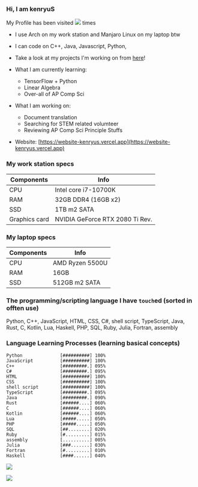 ### Hi, I am kenryuS

My Profile has been visited ![](https://komarev.com/ghpvc/?username=your-github-username&color=green&style=for-the-badge) times

- I use Arch on my work station and Manjaro Linux on my laptop btw
- I can code on C++, Java, Javascript, Python, 
- Take a look at my projects I'm working on from [here](https://github.com/kenryuS?tab=projects)!
- What I am currently learning:
    - TensorFlow + Python
    - Linear Algebra
    - Over-all of AP Comp Sci
- What I am working on:
    - Document translation
    - Searching for STEM related volumteer
    - Reviewing AP Comp Sci Principle Stuffs

- Website: [https://website-kenryus.vercel.app](https://website-kenryus.vercel.app)

### My work station specs

|Components|Info|
|---|---|
|CPU|Intel core i7-10700K|
|RAM|32GB DDR4 (16GB x2)|
|SSD|1TB m2 SATA|
|Graphics card|NVIDIA GeForce RTX 2080 Ti Rev.|

### My laptop specs

|Components|Info|
|---|---|
|CPU|AMD Ryzen 5500U|
|RAM|16GB|
|SSD|512GB m2 SATA|

### The programming/scripting language I have `touch`ed (sorted in offten use)

Python, C++, JavaScript, HTML, CSS, C#, shell script, TypeScript, Java, Rust, C, Kotlin, Lua, Haskell, PHP, SQL, Ruby, Julia, Fortran, assembly

### Language Learning Processes (learning basical concepts)

```
Python              [##########] 100%
JavaScript          [##########] 100%
C++                 [#########.] 095%
C#                  [#########.] 095%
HTML                [##########] 100%
CSS                 [##########] 100%
shell script        [##########] 100%
TypeScript          [#########.] 095%
Java                [#########.] 090%
Rust                [######....] 060%
C                   [######....] 060%
Kotlin              [######....] 060%
Lua                 [#####.....] 050%
PHP                 [#####.....] 050%
SQL                 [##........] 020%
Ruby                [#.........] 015%
assembly            [..........] 005%
Julia               [###.......] 030%
Fortran             [#.........] 010%
Haskell             [####......] 040%
```

<img align=center src="https://github-readme-stats-mu-wine.vercel.app/api?username=kenryuS&show_icons=true&theme=onedark"><br>

<img align=center src="https://github-readme-stats-mu-wine.vercel.app/api/top-langs/?username=kenryuS&layout=compact&theme=onedark">
